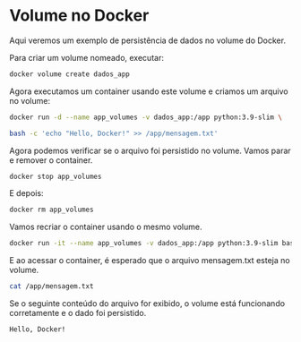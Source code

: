 # Volume no Docker

Aqui veremos um exemplo de persistência de dados no volume do Docker. 

Para criar um volume nomeado, executar: 

```bash 
docker volume create dados_app 
``` 

Agora executamos um container usando este volume e criamos um arquivo no volume: 

```bash 
docker run -d --name app_volumes -v dados_app:/app python:3.9-slim \ 

bash -c 'echo "Hello, Docker!" >> /app/mensagem.txt' 
``` 

Agora podemos verificar se o arquivo foi persistido no volume. Vamos parar e remover o container. 

```bash 
docker stop app_volumes 
```

E depois:

```bash
docker rm app_volumes 
``` 

Vamos recriar o container usando o mesmo volume. 

```bash 
docker run -it --name app_volumes -v dados_app:/app python:3.9-slim bash 
``` 

E ao acessar o container, é esperado que o arquivo mensagem.txt esteja no volume. 

```bash 
cat /app/mensagem.txt 
``` 

Se o seguinte conteúdo do arquivo for exibido, o volume está funcionando corretamente e o dado foi persistido. 

``` 
Hello, Docker! 
``` 